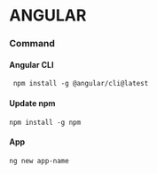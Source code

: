 # ANGULAR
### Command
  #### Angular CLI
     npm install -g @angular/cli@latest
  #### Update npm
    npm install -g npm
  #### App
    ng new app-name
  
